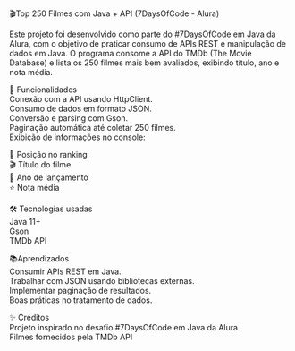 🎬Top 250 Filmes com Java + API (7DaysOfCode - Alura)  

Este projeto foi desenvolvido como parte do #7DaysOfCode em Java da Alura, com o objetivo de praticar consumo de APIs REST e manipulação de dados em Java.
O programa consome a API do TMDb (The Movie Database) e lista os 250 filmes mais bem avaliados, exibindo título, ano e nota média.

🚀 Funcionalidades  
Conexão com a API usando HttpClient.  
Consumo de dados em formato JSON.  
Conversão e parsing com Gson.  
Paginação automática até coletar 250 filmes.  
Exibição de informações no console:  

📌 Posição no ranking  
🎬 Título do filme  
📅 Ano de lançamento  
⭐ Nota média  

🛠️ Tecnologias usadas  
Java 11+  
Gson  
TMDb API  



📚Aprendizados  
Consumir APIs REST em Java.  
Trabalhar com JSON usando bibliotecas externas.  
Implementar paginação de resultados.   
Boas práticas no tratamento de dados.  

✨ Créditos  
Projeto inspirado no desafio #7DaysOfCode em Java da Alura  
Filmes fornecidos pela TMDb API  
